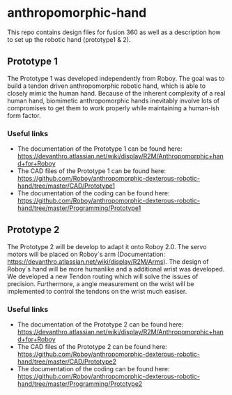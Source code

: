 # anthropomorphic-hand
This repo contains design files for fusion 360 as well as a description how to set up the robotic hand (prototype1 & 2).

## Prototype 1
The Prototype 1 was developed independently from Roboy. The goal was to build a tendon driven anthropomorphic robotic hand, which is able to closely mimic the human hand. Because of the inherent complexity of a real human hand, biomimetic anthropomorphic hands inevitably involve lots of compromises to get them to work properly while maintaining a human-ish form factor.

### Useful links
- The documentation of the Prototype 1 can be found here: https://devanthro.atlassian.net/wiki/display/R2M/Anthropomorphic+hand+for+Roboy
- The CAD files of the Prototype 1 can be found here: https://github.com/Roboy/anthropomorphic-dexterous-robotic-hand/tree/master/CAD/Prototype1
- The documentation of the coding can be found here: https://github.com/Roboy/anthropomorphic-dexterous-robotic-hand/tree/master/Programming/Prototype1


## Prototype 2
The Prototype 2 will be develop to adapt it onto Roboy 2.0. The servo motors will be placed on Roboy´s arm (Documentation: https://devanthro.atlassian.net/wiki/display/R2M/Arms). The design of Roboy´s hand will be more humanlike and a additional wrist was developed. We developed a new Tendon routing which will solve the issues of precision. Furthermore, a angle measurement on the wrist will be implemented to control the tendons on the wrist much easiser. 

### Useful links
- The documentation of the Prototype 2 can be found here: https://devanthro.atlassian.net/wiki/display/R2M/Anthropomorphic+hand+for+Roboy
- The CAD files of the Prototype 2 can be found here: https://github.com/Roboy/anthropomorphic-dexterous-robotic-hand/tree/master/CAD/Prototype2
- The documentation of the coding can be found here: https://github.com/Roboy/anthropomorphic-dexterous-robotic-hand/tree/master/Programming/Prototype2

